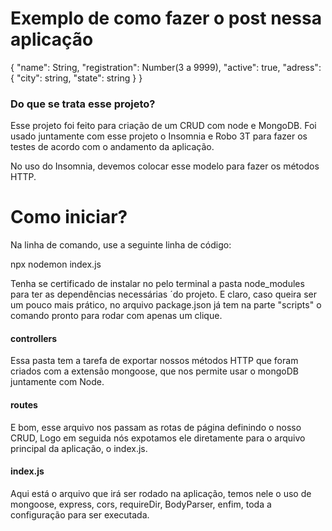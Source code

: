 # Exemplo de como fazer o post nessa aplicação

{
	"name": String,
	"registration": Number(3 a 9999),
	"active": true,
	"adress": {
		"city": string,
		"state": string
	}
}

### Do que se trata esse projeto?

Esse projeto foi feito para criação de um CRUD com node e MongoDB. Foi usado juntamente com esse projeto o Insomnia e Robo 3T para fazer os testes de acordo com o andamento da aplicação.

No uso do Insomnia, devemos colocar esse modelo para fazer os métodos HTTP.

# Como iniciar? 

Na linha de comando, use a seguinte linha de código: 

npx nodemon index.js

Tenha se certificado de instalar no pelo terminal a pasta node_modules para ter as dependências necessárias ´do projeto. E claro, caso queira ser um pouco mais prático, no arquivo package.json já tem na parte "scripts" o comando pronto para rodar com apenas um clique.

#### controllers

Essa pasta tem a tarefa de exportar nossos métodos HTTP que foram criados com a extensão mongoose, que nos permite usar o mongoDB juntamente com Node.

#### routes

E bom, esse arquivo nos passam as rotas de página definindo o nosso CRUD, Logo em seguida nós expotamos ele diretamente para o arquivo principal da aplicação, o index.js.


#### index.js

Aqui está o arquivo que irá ser rodado na aplicação, temos nele o uso de mongoose, express, cors, requireDir, BodyParser, enfim, toda a configuração para ser executada. 